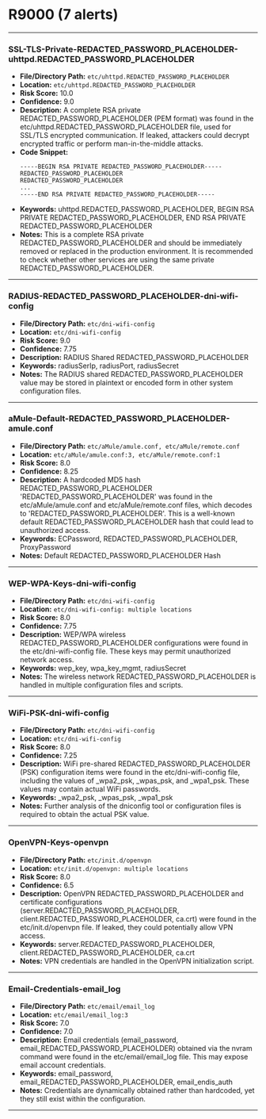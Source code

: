 # R9000 (7 alerts)

---

### SSL-TLS-Private-REDACTED_PASSWORD_PLACEHOLDER-uhttpd.REDACTED_PASSWORD_PLACEHOLDER

- **File/Directory Path:** `etc/uhttpd.REDACTED_PASSWORD_PLACEHOLDER`
- **Location:** `etc/uhttpd.REDACTED_PASSWORD_PLACEHOLDER`
- **Risk Score:** 10.0
- **Confidence:** 9.0
- **Description:** A complete RSA private REDACTED_PASSWORD_PLACEHOLDER (PEM format) was found in the etc/uhttpd.REDACTED_PASSWORD_PLACEHOLDER file, used for SSL/TLS encrypted communication. If leaked, attackers could decrypt encrypted traffic or perform man-in-the-middle attacks.
- **Code Snippet:**
  ```
  -----BEGIN RSA PRIVATE REDACTED_PASSWORD_PLACEHOLDER-----
  REDACTED_PASSWORD_PLACEHOLDER
  REDACTED_PASSWORD_PLACEHOLDER
  ...
  -----END RSA PRIVATE REDACTED_PASSWORD_PLACEHOLDER-----
  ```
- **Keywords:** uhttpd.REDACTED_PASSWORD_PLACEHOLDER, BEGIN RSA PRIVATE REDACTED_PASSWORD_PLACEHOLDER, END RSA PRIVATE REDACTED_PASSWORD_PLACEHOLDER
- **Notes:** This is a complete RSA private REDACTED_PASSWORD_PLACEHOLDER and should be immediately removed or replaced in the production environment. It is recommended to check whether other services are using the same private REDACTED_PASSWORD_PLACEHOLDER.

---
### RADIUS-REDACTED_PASSWORD_PLACEHOLDER-dni-wifi-config

- **File/Directory Path:** `etc/dni-wifi-config`
- **Location:** `etc/dni-wifi-config`
- **Risk Score:** 9.0
- **Confidence:** 7.75
- **Description:** RADIUS Shared REDACTED_PASSWORD_PLACEHOLDER
- **Keywords:** radiusSerIp, radiusPort, radiusSecret
- **Notes:** The RADIUS shared REDACTED_PASSWORD_PLACEHOLDER value may be stored in plaintext or encoded form in other system configuration files.

---
### aMule-Default-REDACTED_PASSWORD_PLACEHOLDER-amule.conf

- **File/Directory Path:** `etc/aMule/amule.conf, etc/aMule/remote.conf`
- **Location:** `etc/aMule/amule.conf:3, etc/aMule/remote.conf:1`
- **Risk Score:** 8.0
- **Confidence:** 8.25
- **Description:** A hardcoded MD5 hash REDACTED_PASSWORD_PLACEHOLDER 'REDACTED_PASSWORD_PLACEHOLDER' was found in the etc/aMule/amule.conf and etc/aMule/remote.conf files, which decodes to 'REDACTED_PASSWORD_PLACEHOLDER'. This is a well-known default REDACTED_PASSWORD_PLACEHOLDER hash that could lead to unauthorized access.
- **Keywords:** ECPassword, REDACTED_PASSWORD_PLACEHOLDER, ProxyPassword
- **Notes:** Default REDACTED_PASSWORD_PLACEHOLDER Hash

---
### WEP-WPA-Keys-dni-wifi-config

- **File/Directory Path:** `etc/dni-wifi-config`
- **Location:** `etc/dni-wifi-config: multiple locations`
- **Risk Score:** 8.0
- **Confidence:** 7.75
- **Description:** WEP/WPA wireless REDACTED_PASSWORD_PLACEHOLDER configurations were found in the etc/dni-wifi-config file. These keys may permit unauthorized network access.
- **Keywords:** wep_key, wpa_key_mgmt, radiusSecret
- **Notes:** The wireless network REDACTED_PASSWORD_PLACEHOLDER is handled in multiple configuration files and scripts.

---
### WiFi-PSK-dni-wifi-config

- **File/Directory Path:** `etc/dni-wifi-config`
- **Location:** `etc/dni-wifi-config`
- **Risk Score:** 8.0
- **Confidence:** 7.25
- **Description:** WiFi pre-shared REDACTED_PASSWORD_PLACEHOLDER (PSK) configuration items were found in the etc/dni-wifi-config file, including the values of _wpa2_psk, _wpas_psk, and _wpa1_psk. These values may contain actual WiFi passwords.
- **Keywords:** _wpa2_psk, _wpas_psk, _wpa1_psk
- **Notes:** Further analysis of the dniconfig tool or configuration files is required to obtain the actual PSK value.

---
### OpenVPN-Keys-openvpn

- **File/Directory Path:** `etc/init.d/openvpn`
- **Location:** `etc/init.d/openvpn: multiple locations`
- **Risk Score:** 8.0
- **Confidence:** 6.5
- **Description:** OpenVPN REDACTED_PASSWORD_PLACEHOLDER and certificate configurations (server.REDACTED_PASSWORD_PLACEHOLDER, client.REDACTED_PASSWORD_PLACEHOLDER, ca.crt) were found in the etc/init.d/openvpn file. If leaked, they could potentially allow VPN access.
- **Keywords:** server.REDACTED_PASSWORD_PLACEHOLDER, client.REDACTED_PASSWORD_PLACEHOLDER, ca.crt
- **Notes:** VPN credentials are handled in the OpenVPN initialization script.

---
### Email-Credentials-email_log

- **File/Directory Path:** `etc/email/email_log`
- **Location:** `etc/email/email_log:3`
- **Risk Score:** 7.0
- **Confidence:** 7.0
- **Description:** Email credentials (email_password, email_REDACTED_PASSWORD_PLACEHOLDER) obtained via the nvram command were found in the etc/email/email_log file. This may expose email account credentials.
- **Keywords:** email_password, email_REDACTED_PASSWORD_PLACEHOLDER, email_endis_auth
- **Notes:** Credentials are dynamically obtained rather than hardcoded, yet they still exist within the configuration.

---

